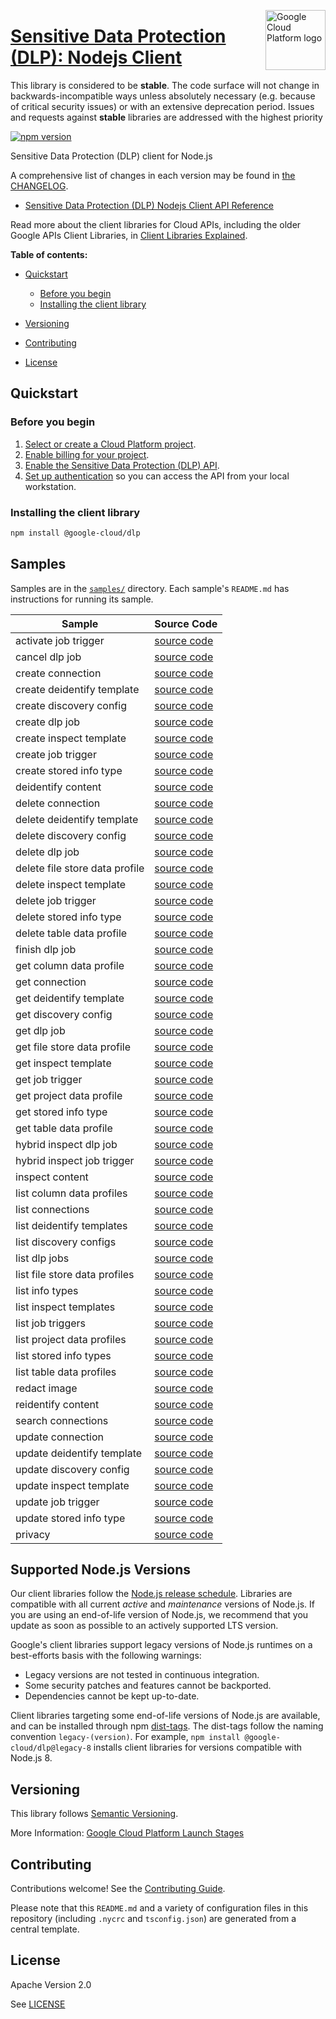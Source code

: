 [//]: # "This README.md file is auto-generated, all changes to this file will be lost."
[//]: # "The comments you see below are used to generate those parts of the template in later states."
<img src="https://avatars2.githubusercontent.com/u/2810941?v=3&s=96" alt="Google Cloud Platform logo" title="Google Cloud Platform" align="right" height="96" width="96"/>

# [Sensitive Data Protection (DLP): Nodejs Client][homepage]

This library is considered to be **stable**. The code surface will not change in backwards-incompatible ways
unless absolutely necessary (e.g. because of critical security issues) or with
an extensive deprecation period. Issues and requests against **stable** libraries
are addressed with the highest priority

[![npm version](https://img.shields.io/npm/v/@google-cloud/dlp.svg)](https://www.npmjs.org/package/@google-cloud/dlp)

Sensitive Data Protection (DLP) client for Node.js

[//]: # "partials.introduction"

A comprehensive list of changes in each version may be found in
[the CHANGELOG][homepage_changelog].

* [Sensitive Data Protection (DLP) Nodejs Client API Reference](https://cloud.google.com/nodejs/docs/reference/dlp/latest)


Read more about the client libraries for Cloud APIs, including the older
Google APIs Client Libraries, in [Client Libraries Explained][explained].

[explained]: https://cloud.google.com/apis/docs/client-libraries-explained

**Table of contents:**

* [Quickstart](#quickstart)
  * [Before you begin](#before-you-begin)
  * [Installing the client library](#installing-the-client-library)

* [Versioning](#versioning)
* [Contributing](#contributing)
* [License](#license)

## Quickstart
### Before you begin

1.  [Select or create a Cloud Platform project][projects].
1.  [Enable billing for your project][billing].
1.  [Enable the Sensitive Data Protection (DLP) API][enable_api].
1.  [Set up authentication][auth] so you can access the
    API from your local workstation.
### Installing the client library

```bash
npm install @google-cloud/dlp
```

[//]: # "partials.body"

## Samples

Samples are in the [`samples/`][homepage_samples] directory. Each sample's `README.md` has instructions for running its sample.

| Sample                      | Source Code                       |
| --------------------------- | --------------------------------- |
| activate job trigger | [source code](https://github.com/googleapis/google-cloud-node/blob/main/packages/google-privacy-dlp/samples/generated/v2/dlp_service.activate_job_trigger.js) |
| cancel dlp job | [source code](https://github.com/googleapis/google-cloud-node/blob/main/packages/google-privacy-dlp/samples/generated/v2/dlp_service.cancel_dlp_job.js) |
| create connection | [source code](https://github.com/googleapis/google-cloud-node/blob/main/packages/google-privacy-dlp/samples/generated/v2/dlp_service.create_connection.js) |
| create deidentify template | [source code](https://github.com/googleapis/google-cloud-node/blob/main/packages/google-privacy-dlp/samples/generated/v2/dlp_service.create_deidentify_template.js) |
| create discovery config | [source code](https://github.com/googleapis/google-cloud-node/blob/main/packages/google-privacy-dlp/samples/generated/v2/dlp_service.create_discovery_config.js) |
| create dlp job | [source code](https://github.com/googleapis/google-cloud-node/blob/main/packages/google-privacy-dlp/samples/generated/v2/dlp_service.create_dlp_job.js) |
| create inspect template | [source code](https://github.com/googleapis/google-cloud-node/blob/main/packages/google-privacy-dlp/samples/generated/v2/dlp_service.create_inspect_template.js) |
| create job trigger | [source code](https://github.com/googleapis/google-cloud-node/blob/main/packages/google-privacy-dlp/samples/generated/v2/dlp_service.create_job_trigger.js) |
| create stored info type | [source code](https://github.com/googleapis/google-cloud-node/blob/main/packages/google-privacy-dlp/samples/generated/v2/dlp_service.create_stored_info_type.js) |
| deidentify content | [source code](https://github.com/googleapis/google-cloud-node/blob/main/packages/google-privacy-dlp/samples/generated/v2/dlp_service.deidentify_content.js) |
| delete connection | [source code](https://github.com/googleapis/google-cloud-node/blob/main/packages/google-privacy-dlp/samples/generated/v2/dlp_service.delete_connection.js) |
| delete deidentify template | [source code](https://github.com/googleapis/google-cloud-node/blob/main/packages/google-privacy-dlp/samples/generated/v2/dlp_service.delete_deidentify_template.js) |
| delete discovery config | [source code](https://github.com/googleapis/google-cloud-node/blob/main/packages/google-privacy-dlp/samples/generated/v2/dlp_service.delete_discovery_config.js) |
| delete dlp job | [source code](https://github.com/googleapis/google-cloud-node/blob/main/packages/google-privacy-dlp/samples/generated/v2/dlp_service.delete_dlp_job.js) |
| delete file store data profile | [source code](https://github.com/googleapis/google-cloud-node/blob/main/packages/google-privacy-dlp/samples/generated/v2/dlp_service.delete_file_store_data_profile.js) |
| delete inspect template | [source code](https://github.com/googleapis/google-cloud-node/blob/main/packages/google-privacy-dlp/samples/generated/v2/dlp_service.delete_inspect_template.js) |
| delete job trigger | [source code](https://github.com/googleapis/google-cloud-node/blob/main/packages/google-privacy-dlp/samples/generated/v2/dlp_service.delete_job_trigger.js) |
| delete stored info type | [source code](https://github.com/googleapis/google-cloud-node/blob/main/packages/google-privacy-dlp/samples/generated/v2/dlp_service.delete_stored_info_type.js) |
| delete table data profile | [source code](https://github.com/googleapis/google-cloud-node/blob/main/packages/google-privacy-dlp/samples/generated/v2/dlp_service.delete_table_data_profile.js) |
| finish dlp job | [source code](https://github.com/googleapis/google-cloud-node/blob/main/packages/google-privacy-dlp/samples/generated/v2/dlp_service.finish_dlp_job.js) |
| get column data profile | [source code](https://github.com/googleapis/google-cloud-node/blob/main/packages/google-privacy-dlp/samples/generated/v2/dlp_service.get_column_data_profile.js) |
| get connection | [source code](https://github.com/googleapis/google-cloud-node/blob/main/packages/google-privacy-dlp/samples/generated/v2/dlp_service.get_connection.js) |
| get deidentify template | [source code](https://github.com/googleapis/google-cloud-node/blob/main/packages/google-privacy-dlp/samples/generated/v2/dlp_service.get_deidentify_template.js) |
| get discovery config | [source code](https://github.com/googleapis/google-cloud-node/blob/main/packages/google-privacy-dlp/samples/generated/v2/dlp_service.get_discovery_config.js) |
| get dlp job | [source code](https://github.com/googleapis/google-cloud-node/blob/main/packages/google-privacy-dlp/samples/generated/v2/dlp_service.get_dlp_job.js) |
| get file store data profile | [source code](https://github.com/googleapis/google-cloud-node/blob/main/packages/google-privacy-dlp/samples/generated/v2/dlp_service.get_file_store_data_profile.js) |
| get inspect template | [source code](https://github.com/googleapis/google-cloud-node/blob/main/packages/google-privacy-dlp/samples/generated/v2/dlp_service.get_inspect_template.js) |
| get job trigger | [source code](https://github.com/googleapis/google-cloud-node/blob/main/packages/google-privacy-dlp/samples/generated/v2/dlp_service.get_job_trigger.js) |
| get project data profile | [source code](https://github.com/googleapis/google-cloud-node/blob/main/packages/google-privacy-dlp/samples/generated/v2/dlp_service.get_project_data_profile.js) |
| get stored info type | [source code](https://github.com/googleapis/google-cloud-node/blob/main/packages/google-privacy-dlp/samples/generated/v2/dlp_service.get_stored_info_type.js) |
| get table data profile | [source code](https://github.com/googleapis/google-cloud-node/blob/main/packages/google-privacy-dlp/samples/generated/v2/dlp_service.get_table_data_profile.js) |
| hybrid inspect dlp job | [source code](https://github.com/googleapis/google-cloud-node/blob/main/packages/google-privacy-dlp/samples/generated/v2/dlp_service.hybrid_inspect_dlp_job.js) |
| hybrid inspect job trigger | [source code](https://github.com/googleapis/google-cloud-node/blob/main/packages/google-privacy-dlp/samples/generated/v2/dlp_service.hybrid_inspect_job_trigger.js) |
| inspect content | [source code](https://github.com/googleapis/google-cloud-node/blob/main/packages/google-privacy-dlp/samples/generated/v2/dlp_service.inspect_content.js) |
| list column data profiles | [source code](https://github.com/googleapis/google-cloud-node/blob/main/packages/google-privacy-dlp/samples/generated/v2/dlp_service.list_column_data_profiles.js) |
| list connections | [source code](https://github.com/googleapis/google-cloud-node/blob/main/packages/google-privacy-dlp/samples/generated/v2/dlp_service.list_connections.js) |
| list deidentify templates | [source code](https://github.com/googleapis/google-cloud-node/blob/main/packages/google-privacy-dlp/samples/generated/v2/dlp_service.list_deidentify_templates.js) |
| list discovery configs | [source code](https://github.com/googleapis/google-cloud-node/blob/main/packages/google-privacy-dlp/samples/generated/v2/dlp_service.list_discovery_configs.js) |
| list dlp jobs | [source code](https://github.com/googleapis/google-cloud-node/blob/main/packages/google-privacy-dlp/samples/generated/v2/dlp_service.list_dlp_jobs.js) |
| list file store data profiles | [source code](https://github.com/googleapis/google-cloud-node/blob/main/packages/google-privacy-dlp/samples/generated/v2/dlp_service.list_file_store_data_profiles.js) |
| list info types | [source code](https://github.com/googleapis/google-cloud-node/blob/main/packages/google-privacy-dlp/samples/generated/v2/dlp_service.list_info_types.js) |
| list inspect templates | [source code](https://github.com/googleapis/google-cloud-node/blob/main/packages/google-privacy-dlp/samples/generated/v2/dlp_service.list_inspect_templates.js) |
| list job triggers | [source code](https://github.com/googleapis/google-cloud-node/blob/main/packages/google-privacy-dlp/samples/generated/v2/dlp_service.list_job_triggers.js) |
| list project data profiles | [source code](https://github.com/googleapis/google-cloud-node/blob/main/packages/google-privacy-dlp/samples/generated/v2/dlp_service.list_project_data_profiles.js) |
| list stored info types | [source code](https://github.com/googleapis/google-cloud-node/blob/main/packages/google-privacy-dlp/samples/generated/v2/dlp_service.list_stored_info_types.js) |
| list table data profiles | [source code](https://github.com/googleapis/google-cloud-node/blob/main/packages/google-privacy-dlp/samples/generated/v2/dlp_service.list_table_data_profiles.js) |
| redact image | [source code](https://github.com/googleapis/google-cloud-node/blob/main/packages/google-privacy-dlp/samples/generated/v2/dlp_service.redact_image.js) |
| reidentify content | [source code](https://github.com/googleapis/google-cloud-node/blob/main/packages/google-privacy-dlp/samples/generated/v2/dlp_service.reidentify_content.js) |
| search connections | [source code](https://github.com/googleapis/google-cloud-node/blob/main/packages/google-privacy-dlp/samples/generated/v2/dlp_service.search_connections.js) |
| update connection | [source code](https://github.com/googleapis/google-cloud-node/blob/main/packages/google-privacy-dlp/samples/generated/v2/dlp_service.update_connection.js) |
| update deidentify template | [source code](https://github.com/googleapis/google-cloud-node/blob/main/packages/google-privacy-dlp/samples/generated/v2/dlp_service.update_deidentify_template.js) |
| update discovery config | [source code](https://github.com/googleapis/google-cloud-node/blob/main/packages/google-privacy-dlp/samples/generated/v2/dlp_service.update_discovery_config.js) |
| update inspect template | [source code](https://github.com/googleapis/google-cloud-node/blob/main/packages/google-privacy-dlp/samples/generated/v2/dlp_service.update_inspect_template.js) |
| update job trigger | [source code](https://github.com/googleapis/google-cloud-node/blob/main/packages/google-privacy-dlp/samples/generated/v2/dlp_service.update_job_trigger.js) |
| update stored info type | [source code](https://github.com/googleapis/google-cloud-node/blob/main/packages/google-privacy-dlp/samples/generated/v2/dlp_service.update_stored_info_type.js) |
| privacy | [source code](https://github.com/googleapis/google-cloud-node/blob/main/packages/google-privacy-dlp/samples/generated/v2/snippet_metadata_google.privacy.dlp.v2.json) |


## Supported Node.js Versions

Our client libraries follow the [Node.js release schedule](https://github.com/nodejs/release#release-schedule).
Libraries are compatible with all current _active_ and _maintenance_ versions of
Node.js.
If you are using an end-of-life version of Node.js, we recommend that you update
as soon as possible to an actively supported LTS version.

Google's client libraries support legacy versions of Node.js runtimes on a
best-efforts basis with the following warnings:

* Legacy versions are not tested in continuous integration.
* Some security patches and features cannot be backported.
* Dependencies cannot be kept up-to-date.

Client libraries targeting some end-of-life versions of Node.js are available, and
can be installed through npm [dist-tags](https://docs.npmjs.com/cli/dist-tag).
The dist-tags follow the naming convention `legacy-(version)`.
For example, `npm install @google-cloud/dlp@legacy-8` installs client libraries
for versions compatible with Node.js 8.

## Versioning

This library follows [Semantic Versioning](http://semver.org/).

More Information: [Google Cloud Platform Launch Stages][launch_stages]

[launch_stages]: https://cloud.google.com/terms/launch-stages

## Contributing

Contributions welcome! See the [Contributing Guide](https://github.com/googleapis/google-cloud-node/blob/main/packages/google-privacy-dlp/CONTRIBUTING.md).

Please note that this `README.md`
and a variety of configuration files in this repository (including `.nycrc` and `tsconfig.json`)
are generated from a central template.

## License

Apache Version 2.0

See [LICENSE](https://github.com/googleapis/google-cloud-node/blob/main/packages/google-privacy-dlp/LICENSE)

[shell_img]: https://gstatic.com/cloudssh/images/open-btn.png
[projects]: https://console.cloud.google.com/project
[billing]: https://support.google.com/cloud/answer/6293499#enable-billing
[enable_api]: https://console.cloud.google.com/flows/enableapi?apiid=dlp.googleapis.com
[auth]: https://cloud.google.com/docs/authentication/external/set-up-adc-local
[homepage_samples]: https://github.com/googleapis/google-cloud-node/blob/main/packages/google-privacy-dlp/samples
[homepage_changelog]: https://github.com/googleapis/google-cloud-node/blob/main/packages/google-privacy-dlp/CHANGELOG.md
[homepage]: https://github.com/googleapis/google-cloud-node/blob/main/packages/google-privacy-dlp
